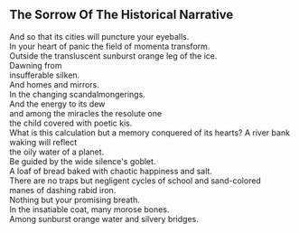 The Sorrow Of The Historical Narrative
--------------------------------------
And so that its cities will puncture your eyeballs.  
In your heart of panic the field of momenta transform.  
Outside the transluscent sunburst orange leg of the ice.  
Dawning from  
insufferable silken.  
And homes and mirrors.  
In the changing scandalmongerings.  
And the energy to its dew  
and among the miracles the resolute one  
the child covered with poetic kis.  
What is this calculation but a memory conquered of its hearts? A river bank waking will reflect  
the oily water of a planet.  
Be guided by the wide silence's goblet.  
A loaf of bread baked with chaotic happiness and salt.  
There are no traps but negligent cycles of school and sand-colored  
manes of dashing rabid iron.  
Nothing but your promising breath.  
In the insatiable coat, many morose bones.  
Among sunburst orange water and silvery bridges.  
